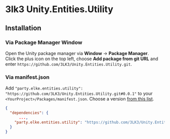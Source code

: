 # 3lk3 Unity.Entities.Utility

## Installation

### Via Package Manager Window

Open the Unity package manager via **Window** -> **Package Manager**.<br>
Click the plus icon on the top left, choose **Add package from git URL** and enter `https://github.com/3LK3/Unity.Entities.Utility.git`.

### Via manifest.json

Add `"party.elke.entities.utility": "https://github.com/3LK3/Unity.Entities.Utility.git#0.0.1"` to your `<YourProject>/Packages/manifest.json`.
Choose a version [from this list](https://github.com/3LK3/Unity.Entities.Utility/releases).

```json
{
  "dependencies": {
	  ...,
    "party.elke.entities.utility": "https://github.com/3LK3/Unity.Entities.Utility.git#0.0.1"
  }
}
```